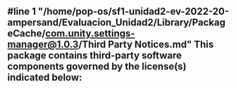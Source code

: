 #line 1 "/home/pop-os/sf1-unidad2-ev-2022-20-ampersand/Evaluacion_Unidad2/Library/PackageCache/com.unity.settings-manager@1.0.3/Third Party Notices.md"
This package contains third-party software components governed by the license(s) indicated below:
---------
